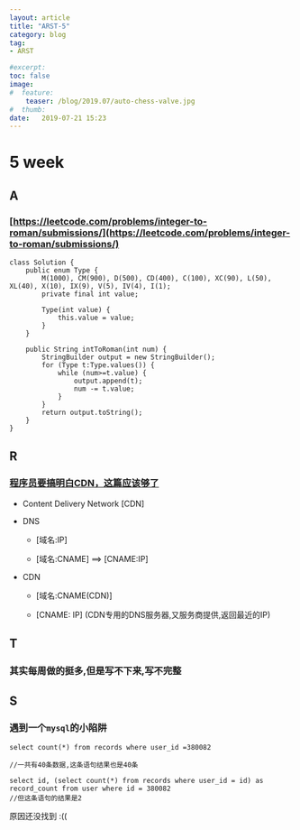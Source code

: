 ```yaml
---
layout: article
title: "ARST-5"
category: blog
tag:
- ARST 

#excerpt:
toc: false
image:
#  feature:
    teaser: /blog/2019.07/auto-chess-valve.jpg
#  thumb:
date:   2019-07-21 15:23
---
```


# 5 week
## A

### [https://leetcode.com/problems/integer-to-roman/submissions/](https://leetcode.com/problems/integer-to-roman/submissions/)

```
class Solution {
    public enum Type {
        M(1000), CM(900), D(500), CD(400), C(100), XC(90), L(50), XL(40), X(10), IX(9), V(5), IV(4), I(1);
        private final int value;

        Type(int value) {
            this.value = value;
        }
    }

    public String intToRoman(int num) {
        StringBuilder output = new StringBuilder();
        for (Type t:Type.values()) {
            while (num>=t.value) {
                output.append(t);
                num -= t.value;
            }
        }
        return output.toString();
    }
}
```
## R

### [程序员要搞明白CDN，这篇应该够了](https://juejin.im/post/5d2d8928f265da1b95708b97?utm_source=gold_browser_extension)

- Content Delivery Network  [CDN]

- DNS

   - [域名:IP]

   - [域名:CNAME] ==> [CNAME:IP]

- CDN

   - [域名:CNAME(CDN)]

   - [CNAME: IP] (CDN专用的DNS服务器,又服务商提供,返回最近的IP)

## T

### 其实每周做的挺多,但是写不下来,写不完整

## S

### 遇到一个`mysql`的小陷阱

```
select count(*) from records where user_id =380082

//一共有40条数据,这条语句结果也是40条

select id, (select count(*) from records where user_id = id) as record_count from user where id = 380082 
//但这条语句的结果是2
```
原因还没找到 :((

